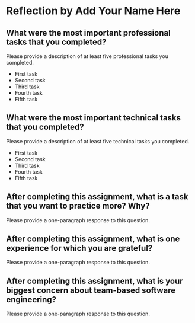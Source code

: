 # Reflection by Add Your Name Here

## What were the most important professional tasks that you completed?

Please provide a description of at least five professional tasks you completed.

- First task
- Second task
- Third task
- Fourth task
- Fifth task

## What were the most important technical tasks that you completed?

Please provide a description of at least five technical tasks you completed.

- First task
- Second task
- Third task
- Fourth task
- Fifth task

## After completing this assignment, what is a task that you want to practice more? Why?

Please provide a one-paragraph response to this question.

## After completing this assignment, what is one experience for which you are grateful?

Please provide a one-paragraph response to this question.

## After completing this assignment, what is your biggest concern about team-based software engineering?

Please provide a one-paragraph response to this question.

